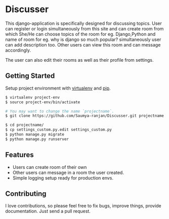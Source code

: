 # Discusser

This django-application is specifically designed for discussing topics. User can register or login simultaneously from this site and can create room from which She/He can choose topics of the room for eg. Django,Python and name of room for eg. why is django so much popular? simultaneously user can add description too. Other users can view this room and can message accordingly.

The user can also edit their rooms as well as their profile from settings.

## Getting Started

Setup project environment with [virtualenv](https://virtualenv.pypa.io) and [pip](https://pip.pypa.io).

```bash
$ virtualenv project-env
$ source project-env/bin/activate

# You may want to change the name `projectname`.
$ git clone https://github.com/Saumya-ranjan/Discusser.git projectname

$ cd projectname/
$ cp settings_custom.py.edit settings_custom.py
$ python manage.py migrate
$ python manage.py runserver
```

## Features

- Users can create room of their own
- Other users can message in a room the user created.
- Simple logging setup ready for production envs.

## Contributing

I love contributions, so please feel free to fix bugs, improve things, provide documentation. Just send a pull request.
